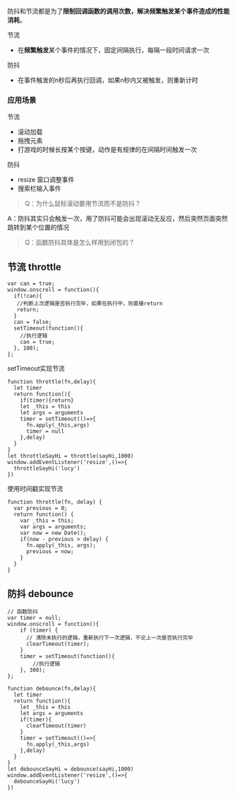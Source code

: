 防抖和节流都是为了**限制回调函数的调用次数，解决频繁触发某个事件造成的性能消耗**。

节流
- 在**频繁触发**某个事件的情况下，固定间隔执行，每隔一段时间请求一次

防抖
- 在事件触发的n秒后再执行回调，如果n秒内又被触发，则重新计时

### 应用场景
节流
  - 滚动加载
  - 拖拽元素
  - 打游戏的时候长按某个按键，动作是有规律的在间隔时间触发一次

防抖
  - resize 窗口调整事件
  - 搜索栏输入事件


> Q：为什么鼠标滚动要用节流而不是防抖？

A：防抖其实只会触发一次，用了防抖可能会出现滚动无反应，然后突然页面突然跳转到某个位置的情况

> Q：函数防抖具体是怎么样用到闭包的？

## 节流 throttle
```JS
var can = true;
window.onscroll = function(){
  if(!can){
   //判断上次逻辑是否执行完毕，如果在执行中，则直接return
   return;
  }
  can = false;
  setTimeout(function(){
    //执行逻辑
    can = true;
  }, 100);
};
```
setTimeout实现节流
```JS
function throttle(fn,delay){
  let timer 
  return function(){
    if(timer){return}
    let _this = this
    let args = arguments
    timer = setTimeout(()=>{
      fn.apply(_this,args)
      timer = null
    },delay)
  }
}
let throttleSayHi = throttle(sayHi,1000)
window.addEventListener('resize',()=>{
  throttleSayHi('lucy')
})
```
使用时间戳实现节流
```JS
function throttle(fn, delay) {
  var previous = 0;
  return function() {
    var _this = this;
    var args = arguments;
    var now = new Date();
    if(now - previous > delay) {
      fn.apply(_this, args);
      previous = now;
    }
  }
}
```
## 防抖 debounce
```JS
// 函数防抖
var timer = null;
window.onscroll = function(){
    if (timer) {
      // 清除未执行的逻辑，重新执行下一次逻辑，不论上一次是否执行完毕
      clearTimeout(timer);
    }
    timer = setTimeout(function(){
        //执行逻辑
    }, 300);
};
```
```JS
function debounce(fn,delay){
  let timer
  return function(){
    let _this = this
    let args = arguments
    if(timer){
      clearTimeout(timer)
    }
    timer = setTimeout(()=>{
      fn.apply(_this,args)
    },delay)
  }
}
let debounceSayHi = debounce(sayHi,1000)
window.addEventListener('resize',()=>{
  debounceSayHi('lucy')
})

```
